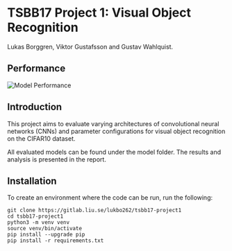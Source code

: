 # TSBB17 Project 1: Visual Object Recognition
Lukas Borggren, Viktor Gustafsson and Gustav Wahlquist.

## Performance
![Model Performance](https://github.com/viktorgus/Visual-Object-Recognition-and-Detection-TSBB17/tree/main/project%201/model_performance.png)


## Introduction
This project aims to evaluate varying architectures of convolutional neural networks (CNNs) and
parameter configurations for visual object recognition on the CIFAR10 dataset.

All evaluated models can be found under the model folder. The results and analysis is presented in the report.

## Installation
To create an environment where the code can be run, run the following:
```
git clone https://gitlab.liu.se/lukbo262/tsbb17-project1
cd tsbb17-project1
python3 -m venv venv
source venv/bin/activate
pip install --upgrade pip
pip install -r requirements.txt
```